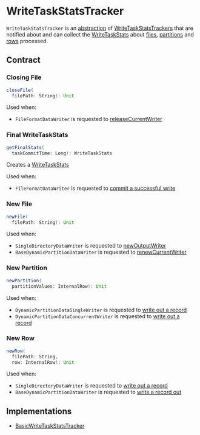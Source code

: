 # WriteTaskStatsTracker

`WriteTaskStatsTracker` is an [abstraction](#contract) of [WriteTaskStatsTrackers](#implementations) that are notified about and can collect the [WriteTaskStats](#getFinalStats) about [files](#newFile), [partitions](#newPartition) and [rows](#newRow) processed.

## Contract

### <span id="closeFile"> Closing File

```scala
closeFile(
  filePath: String): Unit
```

Used when:

* `FileFormatDataWriter` is requested to [releaseCurrentWriter](FileFormatDataWriter.md#releaseCurrentWriter)

### <span id="getFinalStats"> Final WriteTaskStats

```scala
getFinalStats(
  taskCommitTime: Long): WriteTaskStats
```

Creates a [WriteTaskStats](WriteTaskStats.md)

Used when:

* `FileFormatDataWriter` is requested to [commit a successful write](FileFormatDataWriter.md#commit)

### <span id="newFile"> New File

```scala
newFile(
  filePath: String): Unit
```

Used when:

* `SingleDirectoryDataWriter` is requested to [newOutputWriter](SingleDirectoryDataWriter.md#newOutputWriter)
* `BaseDynamicPartitionDataWriter` is requested to [renewCurrentWriter](BaseDynamicPartitionDataWriter.md#renewCurrentWriter)

### <span id="newPartition"> New Partition

```scala
newPartition(
  partitionValues: InternalRow): Unit
```

Used when:

* `DynamicPartitionDataSingleWriter` is requested to [write out a record](DynamicPartitionDataSingleWriter.md#write)
* `DynamicPartitionDataConcurrentWriter` is requested to [write out a record](DynamicPartitionDataConcurrentWriter.md#write)

### <span id="newRow"> New Row

```scala
newRow(
  filePath: String,
  row: InternalRow): Unit
```

Used when:

* `SingleDirectoryDataWriter` is requested to [write out a record](SingleDirectoryDataWriter.md#write)
* `BaseDynamicPartitionDataWriter` is requested to [write a record out](BaseDynamicPartitionDataWriter.md#writeRecord)

## Implementations

* [BasicWriteTaskStatsTracker](BasicWriteTaskStatsTracker.md)

